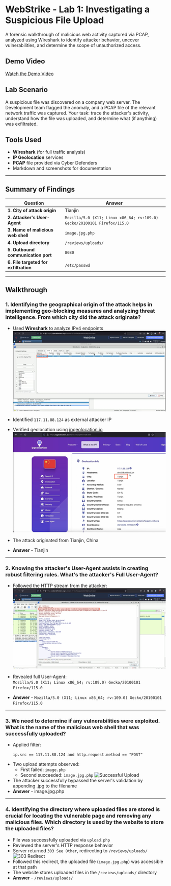 # WebStrike - Lab 1: Investigating a Suspicious File Upload

A forensic walkthrough of malicious web activity captured via PCAP, analyzed using Wireshark to identify attacker behavior, uncover vulnerabilities, and determine the scope of unauthorized access.


## Demo Video


[Watch the Demo Video](https://youtu.be/c0VsVmQ7IYs)



## Lab Scenario

A suspicious file was discovered on a company web server. The Development team flagged the anomaly, and a PCAP file of the relevant network traffic was captured. Your task: trace the attacker's activity, understand how the file was uploaded, and determine what (if anything) was exfiltrated.


## Tools Used

- **Wireshark** (for full traffic analysis)
- **IP Geolocation** services
- **PCAP** file provided via Cyber Defenders
- Markdown and screenshots for documentation

---

## Summary of Findings

| Question | Answer |
|------------|-----------|
| **1. City of attack origin** | Tianjin |
| **2. Attacker's User-Agent** | `Mozilla/5.0 (X11; Linux x86_64; rv:109.0) Gecko/20100101 Firefox/115.0` |
| **3. Name of malicious web shell** | `image.jpg.php` |
| **4. Upload directory** | `/reviews/uploads/` |
| **5. Outbound communication port** | `8080` |
| **6. File targeted for exfiltration** | `/etc/passwd` |

---

## Walkthrough

### 1. Identifying the geographical origin of the attack helps in implementing geo-blocking measures and analyzing threat intelligence. From which city did the attack originate?

- Used **Wireshark** to analyze IPv4 endpoints  
  ![Endpoints in Wireshark](./images/endpoints-view.png)

- Identified `117.11.88.124` as external attacker IP  
- Verified geolocation using [ipgeolocation.io](https://ipgeolocation.io)  
  ![GeoIP Lookup Screenshot](./images/ip-geo.png)
- The attack originated from Tianjin, China
- **Answer** - Tianjin

---

### 2. Knowing the attacker's User-Agent assists in creating robust filtering rules. What's the attacker's Full User-Agent?

- Followed the HTTP stream from the attacker:
  ![HTTP Stream](./images/user-agent-stream.png)

- Revealed full User-Agent:  
  `Mozilla/5.0 (X11; Linux x86_64; rv:109.0) Gecko/20100101 Firefox/115.0`
- **Answer** - `Mozilla/5.0 (X11; Linux x86_64; rv:109.0) Gecko/20100101 Firefox/115.0`
---

### 3. We need to determine if any vulnerabilities were exploited. What is the name of the malicious web shell that was successfully uploaded?

- Applied filter:  
  ```wireshark
  ip.src == 117.11.88.124 and http.request.method == "POST"
- Two upload attempts observed:
  - First failed: `image.php`
  - Second succeeded: `image.jpg.php`
    ![Successful Upload](./images/upload-success.png)
- The attacker successfully bypassed the server's validation by appending .jpg to the filename
- **Answer** - image.jpg.php
---

### 4. Identifying the directory where uploaded files are stored is crucial for locating the vulnerable page and removing any malicious files. Which directory is used by the website to store the uploaded files?

- File was successfully uploaded via `upload.php`
- Reviewed the server's HTTP response behavior
- Server returned `303 See Other`, redirecting to `/reviews/uploads/`
  ![303 Redirect](./screenshots/303.png)
- Followed this redirect, the uploaded file (`image.jpg.php`) was accessible at that path
- The website stores uploaded files in the `/reviews/uploads/` directory
- **Answer** - `/reviews/uploads/`

